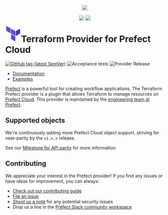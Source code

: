<p align="center"><img src="https://github.com/PrefectHQ/prefect/assets/3407835/c654cbc6-63e8-4ada-a92a-efd2f8f24b85" width=1000></p>

<p align="center">
    <a href="https://prefect.io/slack" alt="Slack">
        <img src="https://img.shields.io/badge/slack-join_community-red.svg?color=0052FF&labelColor=090422&logo=slack" /></a>
    <a href="https://discourse.prefect.io/" alt="Discourse">
        <img src="https://img.shields.io/badge/discourse-browse_forum-red.svg?color=0052FF&labelColor=090422&logo=discourse" /></a>
</p>

<a href="https://terraform.io">
    <img src=".github/tf.png" alt="Terraform logo" title="Terraform" align="left" height="50" />
</a>

# Terraform Provider for Prefect Cloud
[![GitHub tag (latest SemVer)](https://img.shields.io/github/v/tag/prefecthq/terraform-provider-prefect?label=release)](https://github.com/prefecthq/terraform-provider-prefect/releases) ![Acceptance tests](https://github.com/PrefectHQ/terraform-provider-prefect/actions/workflows/acceptance-tests.yaml/badge.svg) ![Provider Release](https://github.com/PrefectHQ/terraform-provider-prefect/actions/workflows/provider-release.yaml/badge.svg)

- [Documentation](https://registry.terraform.io/providers/PrefectHQ/prefect/latest/docs)
- [Examples](https://github.com/PrefectHQ/terraform-provider-prefect/tree/main/examples)

[Prefect](https://www.prefect.io/) is a powerful tool for creating workflow applications.  The Terraform Prefect provider is a plugin that allows Terraform to manage resources on [Prefect Cloud](https://app.prefect.cloud). This provider is maintained by the [engineering team at Prefect](https://www.prefect.io/blog#engineering).

## Supported objects

We're continuously adding more Prefect Cloud object support, striving for near-parity by the `v1.x.x` release.

See our [Milestone for API parity](https://github.com/PrefectHQ/terraform-provider-prefect/milestone/1) for more information.

## Contributing

We appreciate your interest in the Prefect provider! If you find any issues or have ideas for improvement, you can always:

- [Check out our contributing guide](/_about/CONTRIBUTING.md)
- [File an issue](https://github.com/PrefectHQ/terraform-provider-prefect/issues/new?assignees=&labels=bug&projects=&template=bug.md)
- [Shoot us a note](mailto:security@prefect.io) for any potential security issues
- Drop us a line in the [Prefect Slack community workspace](https://communityinviter.com/apps/prefect-community/prefect-community)

